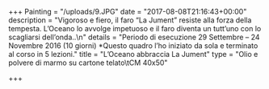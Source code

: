 +++
Painting = "/uploads/9.JPG"
date = "2017-08-08T21:16:43+00:00"
description = "Vigoroso e fiero, il faro “La Jument” resiste alla forza della tempesta. L’Oceano lo avvolge impetuoso e il faro diventa un tutt’uno con lo scagliarsi dell’onda..\n"
details = "Periodo di esecuzione 29 Settembre – 24 Novembre 2016 (10 giorni) *Questo quadro l’ho iniziato da sola e terminato al corso in 5 lezioni."
title = "L’Oceano abbraccia La Jument"
type = "Olio e polvere di marmo su cartone telato\tCM 40x50"

+++
